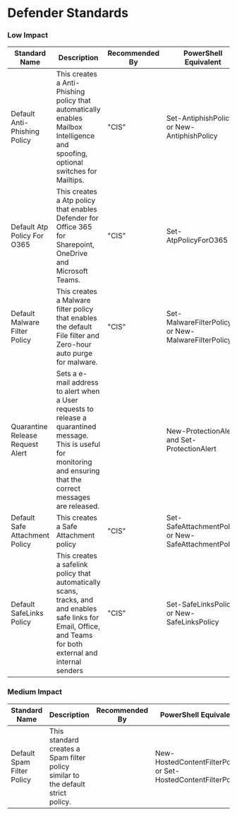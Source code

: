 # Defender Standards

### Low Impact

<table data-full-width="true"><thead><tr><th>Standard Name</th><th>Description</th><th>Recommended By</th><th>PowerShell Equivalent</th><th>APIName</th></tr></thead><tbody><tr><td>Default Anti-Phishing Policy</td><td>This creates a Anti-Phishing policy that automatically enables Mailbox Intelligence and spoofing, optional switches for Mailtips.</td><td>"CIS"</td><td>Set-AntiphishPolicy or New-AntiphishPolicy</td><td>AntiPhishPolicy</td></tr><tr><td>Default Atp Policy For O365</td><td>This creates a Atp policy that enables Defender for Office 365 for Sharepoint, OneDrive and Microsoft Teams.</td><td>"CIS"</td><td>Set-AtpPolicyForO365</td><td>AtpPolicyForO365</td></tr><tr><td>Default Malware Filter Policy</td><td>This creates a Malware filter policy that enables the default File filter and Zero-hour auto purge for malware.</td><td>"CIS"</td><td>Set-MalwareFilterPolicy or New-MalwareFilterPolicy</td><td>MalwareFilterPolicy</td></tr><tr><td>Quarantine Release Request Alert</td><td>Sets a e-mail address to alert when a User requests to release a quarantined message. This is useful for monitoring and ensuring that the correct messages are released.</td><td></td><td>New-ProtectionAlert and Set-ProtectionAlert</td><td>QuarantineRequestAlert</td></tr><tr><td>Default Safe Attachment Policy</td><td>This creates a Safe Attachment policy</td><td>"CIS"</td><td>Set-SafeAttachmentPolicy or New-SafeAttachmentPolicy</td><td>SafeAttachmentPolicy</td></tr><tr><td>Default SafeLinks Policy</td><td>This creates a safelink policy that automatically scans, tracks, and and enables safe links for Email, Office, and Teams for both external and internal senders</td><td>"CIS"</td><td>Set-SafeLinksPolicy or New-SafeLinksPolicy</td><td>SafeLinksPolicy</td></tr></tbody></table>

### Medium Impact

<table data-full-width="true"><thead><tr><th>Standard Name</th><th>Description</th><th>Recommended By</th><th>PowerShell Equivalent</th><th>APIName</th></tr></thead><tbody><tr><td>Default Spam Filter Policy</td><td>This standard creates a Spam filter policy similar to the default strict policy.</td><td></td><td>New-HostedContentFilterPolicy or Set-HostedContentFilterPolicy</td><td>SpamFilterPolicy</td></tr></tbody></table>
